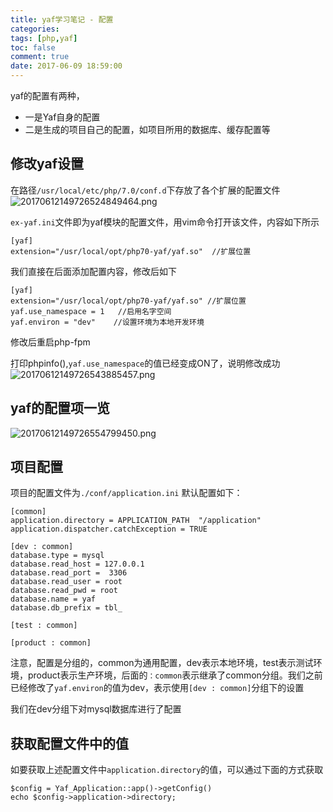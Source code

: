```yaml
---
title: yaf学习笔记 - 配置
categories: 
tags: [php,yaf]
toc: false
comment: true
date: 2017-06-09 18:59:00
---
```









yaf的配置有两种，

- 一是Yaf自身的配置
- 二是生成的项目自己的配置，如项目所用的数据库、缓存配置等

## 修改yaf设置
在路径`/usr/local/etc/php/7.0/conf.d`下存放了各个扩展的配置文件
![20170612149726524849464.png](http://o9xbyqajf.bkt.clouddn.com/20170612149726524849464.png)

<!--more-->

`ex-yaf.ini`文件即为yaf模块的配置文件，用vim命令打开该文件，内容如下所示

```
[yaf]
extension="/usr/local/opt/php70-yaf/yaf.so"  //扩展位置
```
我们直接在后面添加配置内容，修改后如下

```
[yaf]
extension="/usr/local/opt/php70-yaf/yaf.so"	//扩展位置 
yaf.use_namespace = 1	//启用名字空间
yaf.environ = "dev"	   //设置环境为本地开发环境
```

修改后重启php-fpm

打印phpinfo(),`yaf.use_namespace`的值已经变成ON了，说明修改成功
![20170612149726543885457.png](http://o9xbyqajf.bkt.clouddn.com/20170612149726543885457.png)

## yaf的配置项一览
![20170612149726554799450.png](http://o9xbyqajf.bkt.clouddn.com/20170612149726554799450.png)


## 项目配置
项目的配置文件为`./conf/application.ini`
默认配置如下：

```
[common]
application.directory = APPLICATION_PATH  "/application"
application.dispatcher.catchException = TRUE

[dev : common]
database.type = mysql
database.read_host = 127.0.0.1
database.read_port =  3306
database.read_user = root
database.read_pwd = root
database.name = yaf
database.db_prefix = tbl_

[test : common] 

[product : common]

```

注意，配置是分组的，common为通用配置，dev表示本地环境，test表示测试环境，product表示生产环境，后面的`：common`表示继承了common分组。我们之前已经修改了`yaf.environ`的值为dev，表示使用`[dev : common]`分组下的设置

我们在dev分组下对mysql数据库进行了配置

## 获取配置文件中的值

如要获取上述配置文件中`application.directory`的值，可以通过下面的方式获取

```
$config = Yaf_Application::app()->getConfig()
echo $config->application->directory;
```


